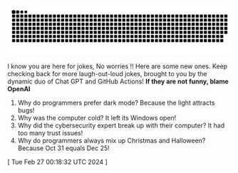 <picture>
  <source media="(prefers-color-scheme: dark)" srcset="https://raw.githubusercontent.com/platane/platane/output/github-contribution-grid-snake-dark.svg">
  <source media="(prefers-color-scheme: light)" srcset="https://raw.githubusercontent.com/platane/platane/output/github-contribution-grid-snake.svg">
  <img alt="github contribution grid snake animation" src="https://raw.githubusercontent.com/platane/platane/output/github-contribution-grid-snake.svg">
</picture>


I know you are here for jokes, No worries !!
Here are some new ones. Keep checking back for more laugh-out-loud jokes, brought to you by the dynamic duo of Chat GPT and GitHub Actions! __If they are not funny, blame OpenAI__
 
1. Why do programmers prefer dark mode? Because the light attracts bugs!
2. Why was the computer cold? It left its Windows open!
3. Why did the cybersecurity expert break up with their computer? It had too many trust issues!
4. Why do programmers always mix up Christmas and Halloween? Because Oct 31 equals Dec 25!
 
[ 
Tue Feb 27 00:18:32 UTC 2024
 ]
